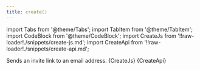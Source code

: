 ```yaml
---
title: create()
---
```


import Tabs from '@theme/Tabs';
import TabItem from '@theme/TabItem';
import CodeBlock from '@theme/CodeBlock';
import CreateJs from '!!raw-loader!./snippets/create-js.md';
import CreateApi from '!!raw-loader!./snippets/create-api.md';

Sends an invite link to an email address.
<Tabs>
  <TabItem value="javascript" label="Javascript" default>
    <CodeBlock className="language-jsx">
      {CreateJs}
    </CodeBlock>
  </TabItem>
  <TabItem value="API" label="API">
    <CodeBlock className="language-jsx" title="[POST]">
      {CreateApi}
    </CodeBlock>
  </TabItem>
</Tabs>
